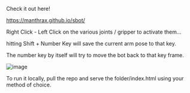 Check it out here!

https://manthrax.github.io/sbot/

Right Click - Left Click on the various joints / gripper to activate them...

hitting Shift + Number Key  will save the current arm pose to that key.

The number key by itself will try to move the bot back to that key frame.

![image](https://github.com/user-attachments/assets/e147d631-163c-4099-beca-a8a1c8b2e0f8)


To run it locally, pull the repo and serve the folder/index.html using your method of choice.

